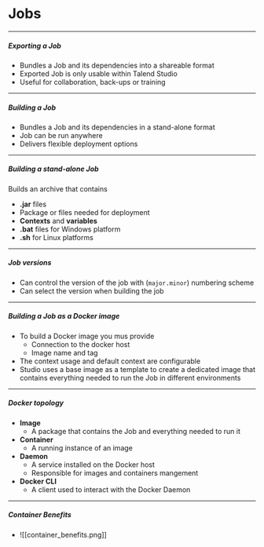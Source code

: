 # Jobs
---
##### Exporting a Job
- Bundles a Job and its dependencies  into a shareable format
- Exported Job is only usable within Talend Studio
- Useful for collaboration, back-ups or training
---
##### Building a Job
- Bundles a Job and its dependencies in a stand-alone format
- Job can be run anywhere
- Delivers flexible deployment options
---
##### Building  a stand-alone Job
Builds an archive that contains
- **.jar** files
- Package or files needed for deployment
- **Contexts** and **variables**
- **.bat** files for Windows platform
- **.sh** for Linux platforms
---
##### Job versions
- Can control the version of the job with (`major.minor`) numbering scheme
- Can select the version when building the job
---
##### Building a Job as a Docker image
- To build a Docker image you mus provide
	- Connection to the docker host
	- Image name and tag
- The context usage and default context are configurable
- Studio uses a base image as a template to create a dedicated image that contains everything needed to run the Job in different environments
---
##### Docker topology
- **Image**
	- A package that contains the Job and everything needed to run it
- **Container**
	- A running instance of an image
- **Daemon**
	- A service installed on the Docker host
	- Responsible for images and containers mangement
- **Docker CLI**
	- A client used to interact with the Docker Daemon
---
##### Container Benefits
- ![[container_benefits.png]]